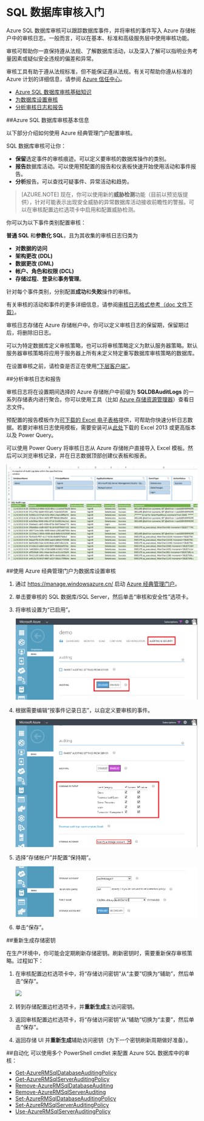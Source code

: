 <properties
	pageTitle="SQL 数据库审核入门 | Azure"
	description="SQL 数据库审核入门"
	services="sql-database"
	documentationCenter=""
	authors="ronitr"
	manager="jhubbard"
	editor=""/>

<tags
	ms.service="sql-database"
	ms.date="04/11/2016"
	wacn.date="05/16/2016"/>
 
# SQL 数据库审核入门
Azure SQL 数据库审核可以跟踪数据库事件，并将审核的事件写入 Azure 存储帐户中的审核日志。一般而言，可以在基本、标准和高级服务层中使用审核功能。

审核可帮助你一直保持遵从法规、了解数据库活动，以及深入了解可以指明业务考量因素或疑似安全违规的偏差和异常。

审核工具有助于遵从法规标准，但不能保证遵从法规。有关可帮助你遵从标准的 Azure 计划的详细信息，请参阅 [Azure 信任中心](/support/trust-center/compliance)。

+ [Azure SQL 数据库审核基础知识]
+ [为数据库设置审核]
+ [分析审核日志和报告]

##<a id="subheading-1"></a>Azure SQL 数据库审核基本信息

以下部分介绍如何使用 Azure 经典管理门户配置审核。

SQL 数据库审核可让你：

- **保留**选定事件的审核痕迹。可以定义要审核的数据库操作的类别。
- **报告**数据库活动。可以使用预配置的报告和仪表板快速开始使用活动和事件报告。
- **分析**报告。可以查找可疑事件、异常活动和趋势。

> [AZURE.NOTE] 现在，你可以使用新的**威胁检测**功能（目前以预览版提供），针对可能表示出现安全威胁的异常数据库活动接收前瞻性的警报。可以在审核配置边栏选项卡中启用和配置威胁检测。

你可以为以下事件类别配置审核：

**普通 SQL** 和**参数化 SQL**，且为其收集的审核日志归类为

- **对数据的访问**
- **架构更改 (DDL)**
- **数据更改 (DML)**
- **帐户、角色和权限 (DCL)**
- **存储过程**、**登录**和**事务管理**。

针对每个事件类别，分别配置**成功**和**失败**操作的审核。

有关审核的活动和事件的更多详细信息，请参阅[审核日志格式参考（doc 文件下载）](http://go.microsoft.com/fwlink/?LinkId=506733)。

审核日志存储在 Azure 存储帐户中。你可以定义审核日志的保留期，保留期过后，将删除旧日志。

可以为特定数据库定义审核策略，也可以将审核策略定义为默认服务器策略。默认服务器审核策略将应用于服务器上所有未定义特定重写数据库审核策略的数据库。

在设置审核之前，请检查是否正在使用[“下层客户端”](/documentation/articles/sql-database-auditing-and-dynamic-data-masking-downlevel-clients/)。

##<a id="subheading-3"></a>分析审核日志和报告

审核日志将在设置期间选择的 Azure 存储帐户中前缀为 **SQLDBAuditLogs** 的一系列存储表内进行聚合。你可以使用工具（比如 [Azure 存储资源管理器](http://azurestorageexplorer.codeplex.com)）查看日志文件。

预配置的报告模板作为[可下载的 Excel 电子表格](http://go.microsoft.com/fwlink/?LinkId=403540)提供，可帮助你快速分析日志数据。若要对审核日志使用模板，需要安装可从[此处](http://www.microsoft.com/zh-cn/download/details.aspx?id=39379)下载的 Excel 2013 或更高版本以及 Power Query。

可以使用 Power Query 将审核日志从 Azure 存储帐户直接导入 Excel 模板。然后可以浏览审核记录，并在日志数据顶部创建仪表板和报表。


![导航窗格][4]


##<a id="subheading-4"></a>使用 Azure 经典管理门户为数据库设置审核

1. 通过 https://manage.windowsazure.cn/ 启动 [Azure 经典管理门户](https://manage.windowsazure.cn)。

2. 单击要审核的 SQL 数据库/SQL Server，然后单击“审核和安全性”选项卡。

3. 将审核设置为“已启用”。

	![导航窗格][5]

4. 根据需要编辑“按事件记录日志”，以自定义要审核的事件。

	![导航窗格][6]

5. 选择“存储帐户”并配置“保持期”。

	![导航窗格][7]

6. 单击“保存”。


##<a id="subheading-6"></a>重新生成存储密钥

在生产环境中，你可能会定期刷新存储密钥。刷新密钥时，需要重新保存审核策略。过程如下：


1. 在审核配置边栏选项卡中，将“存储访问密钥”从“主要”切换为“辅助”，然后单击“保存”。

	![][8]

2. 转到存储配置边栏选项卡，并**重新生成**主访问密钥。

3. 返回审核配置边栏选项卡，将“存储访问密钥”从“辅助”切换为“主要”，然后单击“保存”。

4. 返回存储 UI 并**重新生成**辅助访问密钥（为下一个密钥刷新周期做好准备）。
  
##<a id="subheading-7"></a>自动化
可以使用多个 PowerShell cmdlet 来配置 Azure SQL 数据库中的审核：

- [Get-AzureRMSqlDatabaseAuditingPolicy](https://msdn.microsoft.com/zh-cn/library/azure/mt603731.aspx)
- [Get-AzureRMSqlServerAuditingPolicy](https://msdn.microsoft.com/zh-cn/library/azure/mt619329.aspx)
- [Remove-AzureRMSqlDatabaseAuditing](https://msdn.microsoft.com/zh-cn/library/azure/mt603796.aspx)
- [Remove-AzureRMSqlServerAuditing](https://msdn.microsoft.com/zh-cn/library/azure/mt603574.aspx)
- [Set-AzureRMSqlDatabaseAuditingPolicy](https://msdn.microsoft.com/zh-cn/library/azure/mt603531.aspx)
- [Set-AzureRMSqlServerAuditingPolicy](https://msdn.microsoft.com/zh-cn/library/azure/mt603794.aspx)
- [Use-AzureRMSqlServerAuditingPolicy](https://msdn.microsoft.com/zh-cn/library/azure/mt619353.aspx)




<!--Anchors-->
[Azure SQL 数据库审核基础知识]: #subheading-1
[为数据库设置审核]: #subheading-2
[分析审核日志和报告]: #subheading-3
[使用 Azure 经典管理门户为数据库设置审核]: #subheading-4
[Practices for usage in production]: #subheading-5
[Storage Key Regeneration]: #subheading-6
[Automation]: #subheading-7


<!--Image references-->
[1]: ./media/sql-database-auditing-get-started/1_auditing_get_started_settings.png
[2]: ./media/sql-database-auditing-get-started/2_auditing_get_started_storage_account.png
[3]: ./media/sql-database-auditing-get-started/3_auditing_get_started_inherit_from_server.png
[4]: ./media/sql-database-auditing-get-started/4_auditing_get_started_report_template.png
[5]: ./media/sql-database-auditing-get-started/5_auditing_get_started_classic_portal_enable.png
[6]: ./media/sql-database-auditing-get-started/6_auditing_get_started_classic_portal_events.png
[7]: ./media/sql-database-auditing-get-started/7_auditing_get_started_classic_portal_storage.png
[8]: ./media/sql-database-auditing-get-started/8_auditing_get_started_storage_key_rotation.png


 

<!---HONumber=Mooncake_0503_2016-->